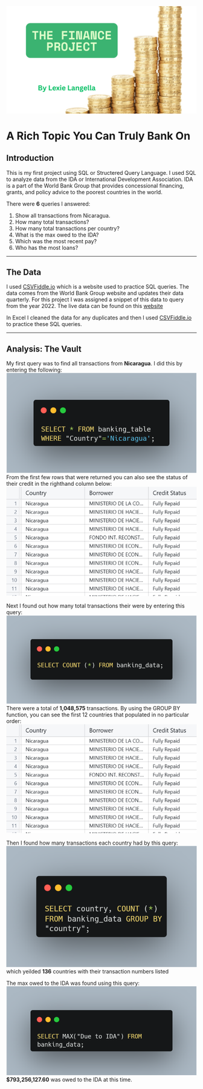 <img src="images/The Finance Project.png?raw=true"/>

# A Rich Topic You Can Truly Bank On

## Introduction
This is my first project using SQL or Structered Query Language. I used SQL to analyze data from the IDA or International Development Association. IDA is a part of the World Bank Group that provides concessional financing, grants, and policy advice to the poorest countries in the world. 

There were **6** queries I answered:
  1. Show all transactions from Nicaragua.
  2. How many total transactions?
  3. How many total transactions per country?
  4. What is the max owed to the IDA?
  5. Which was the most recent pay?
  6. Who has the most loans?

---
## The Data
I used <a href="CSVFiddle.io">CSVFiddle.io</a> which is a website used to practice SQL queries. 
The data comes from the World Bank Group website and updates their data quarterly. For this project I was assigned a snippet of this data to query from the year 2022. The live data can be found on this <a href="https://financesone.worldbank.org/ida-statement-of-credits-grants-and-guarantees-historical-data/DS00976">website</a>

In Excel I cleaned the data for any duplicates and then I used <a href="CSVFiddle.io">CSVFiddle.io</a> to practice these SQL queries. 

---
## Analysis: The Vault
My first query was to find all transactions from  **Nicaragua**. I did this by entering the following:
<img src="images/SQL Nicaragua.png?raw=true"/> <br>
From the first few rows that were returned you can also see the status of their credit in the righthand column below:
<img src="images/SQL_Credit.png?raw=true"/>

Next I found out how many total transactions their were by entering this query:
<img src="images/SQL All.png?raw=true"/> <br>
There were a total of **1,048,575** transactions.
By using the GROUP BY function, you can see the first 12 countries that populated in no particular order:
<img src="images/SQL_Credit.png?raw=true"/>

Then I found how many transactions each country had by this query:
<img src="images/SQL Country.png?raw=true"/> <br>
which yeilded **136** countries with their transaction numbers listed

The max owed to the IDA was found using this query:
<img src="images/SQL MAX.png?raw=true"/> <br> 
**$793,256,127.60** was owed to the IDA at this time. 







